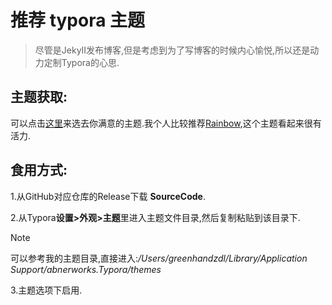 # 推荐 **typora** 主题

> 尽管是JekyII发布博客,但是考虑到为了写博客的时候内心愉悦,所以还是动力定制Typora的心思.

## 主题获取:

可以点击[这里](https://theme.typoraio.cn/)来选去你满意的主题.我个人比较推荐[Rainbow](https://theme.typoraio.cn/theme/Rainbow/),这个主题看起来很有活力.

## 食用方式:

1.从GitHub对应仓库的Release下载 **SourceCode**.

2.从Typora**设置>外观>主题**里进入主题文件目录,然后复制粘贴到该目录下.

> [!NOTE]
>
> 可以参考我的主题目录,直接进入:*/Users/greenhandzdl/Library/Application Support/abnerworks.Typora/themes*

3.主题选项下启用.